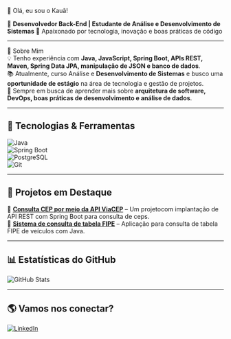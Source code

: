 👋 Olá, eu sou o Kauã!

🎯 **Desenvolvedor Back-End | Estudante de Análise e Desenvolvimento de Sistemas**
🚀 Apaixonado por tecnologia, inovação e boas práticas de código  

---

📖 Sobre Mim  
💡 Tenho experiência com **Java, JavaScript, Spring Boot, APIs REST, Maven, Spring Data JPA, manipulação de JSON e banco de dados**.  
📚 Atualmente, curso Análise e **Desenvolvimento de Sistemas** e busco uma **oportunidade de estágio** na área de tecnologia e gestão de projetos.  
🔎 Sempre em busca de aprender mais sobre **arquitetura de software, DevOps, boas práticas de desenvolvimento e análise de dados**.  

---

## 🚀 Tecnologias & Ferramentas  
![Java](https://img.shields.io/badge/Java-ED8B00?style=for-the-badge&logo=java&logoColor=white)  
![Spring Boot](https://img.shields.io/badge/Spring_Boot-6DB33F?style=for-the-badge&logo=spring-boot&logoColor=white)  
![PostgreSQL](https://img.shields.io/badge/PostgreSQL-316192?style=for-the-badge&logo=postgresql&logoColor=white)  
![Git](https://img.shields.io/badge/Git-F05032?style=for-the-badge&logo=git&logoColor=white)  

---

## 📌 Projetos em Destaque  
🔹 [**Consulta CEP por meio da API ViaCEP**]([https://github.com/kaua-md/ConsultorCEP]) – Um projetocom implantação de API REST com Spring Boot para consulta de ceps.  
🔹 [**Sistema de consulta de tabela FIPE**]([https://github.com/kaua-md/tabela-fip]) – Aplicação para consulta de tabela FIPE de veículos com Java.  

---

## 📊 Estatísticas do GitHub  
![GitHub Stats](https://github-readme-stats.vercel.app/api?username=kaua-md&show_icons=true&theme=dark)  

---

## 🌎 Vamos nos conectar?  
[![LinkedIn](https://img.shields.io/badge/LinkedIn-blue?style=for-the-badge&logo=linkedin)](www.linkedin.com/in/kauã-machado/)  
